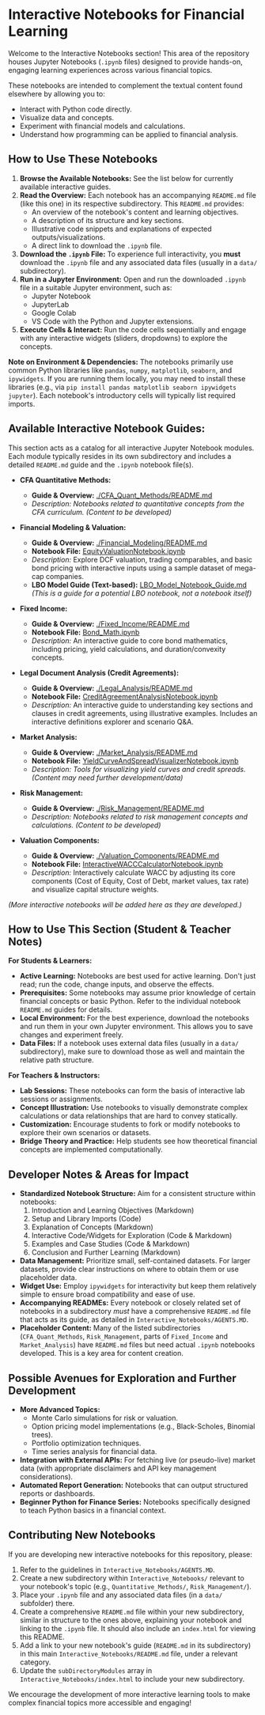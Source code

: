 # Interactive Notebooks for Financial Learning

Welcome to the Interactive Notebooks section! This area of the repository houses Jupyter Notebooks (`.ipynb` files) designed to provide hands-on, engaging learning experiences across various financial topics.

These notebooks are intended to complement the textual content found elsewhere by allowing you to:
*   Interact with Python code directly.
*   Visualize data and concepts.
*   Experiment with financial models and calculations.
*   Understand how programming can be applied to financial analysis.

## How to Use These Notebooks

1.  **Browse the Available Notebooks:** See the list below for currently available interactive guides.
2.  **Read the Overview:** Each notebook has an accompanying `README.md` file (like this one) in its respective subdirectory. This `README.md` provides:
    *   An overview of the notebook's content and learning objectives.
    *   A description of its structure and key sections.
    *   Illustrative code snippets and explanations of expected outputs/visualizations.
    *   A direct link to download the `.ipynb` file.
3.  **Download the `.ipynb` File:** To experience full interactivity, you **must** download the `.ipynb` file and any associated data files (usually in a `data/` subdirectory).
4.  **Run in a Jupyter Environment:** Open and run the downloaded `.ipynb` file in a suitable Jupyter environment, such as:
    *   Jupyter Notebook
    *   JupyterLab
    *   Google Colab
    *   VS Code with the Python and Jupyter extensions.
5.  **Execute Cells & Interact:** Run the code cells sequentially and engage with any interactive widgets (sliders, dropdowns) to explore the concepts.

**Note on Environment & Dependencies:**
The notebooks primarily use common Python libraries like `pandas`, `numpy`, `matplotlib`, `seaborn`, and `ipywidgets`. If you are running them locally, you may need to install these libraries (e.g., via `pip install pandas matplotlib seaborn ipywidgets jupyter`). Each notebook's introductory cells will typically list required imports.

## Available Interactive Notebook Guides:

This section acts as a catalog for all interactive Jupyter Notebook modules. Each module typically resides in its own subdirectory and includes a detailed `README.md` guide and the `.ipynb` notebook file(s).

*   **CFA Quantitative Methods:**
    *   **Guide & Overview:** [./CFA_Quant_Methods/README.md](./CFA_Quant_Methods/README.md)
    *   *Description: Notebooks related to quantitative concepts from the CFA curriculum.* *(Content to be developed)*

*   **Financial Modeling & Valuation:**
    *   **Guide & Overview:** [./Financial_Modeling/README.md](./Financial_Modeling/README.md)
    *   **Notebook File:** [EquityValuationNotebook.ipynb](./Financial_Modeling/EquityValuationNotebook.ipynb)
    *   *Description:* Explore DCF valuation, trading comparables, and basic bond pricing with interactive inputs using a sample dataset of mega-cap companies.
    *   **LBO Model Guide (Text-based):** [LBO_Model_Notebook_Guide.md](./Financial_Modeling/LBO_Model_Notebook_Guide.md) *(This is a guide for a potential LBO notebook, not a notebook itself)*


*   **Fixed Income:**
    *   **Guide & Overview:** [./Fixed_Income/README.md](./Fixed_Income/README.md)
    *   **Notebook File:** [Bond_Math.ipynb](./Fixed_Income/Bond_Math.ipynb)
    *   *Description:* An interactive guide to core bond mathematics, including pricing, yield calculations, and duration/convexity concepts.

*   **Legal Document Analysis (Credit Agreements):**
    *   **Guide & Overview:** [./Legal_Analysis/README.md](./Legal_Analysis/README.md)
    *   **Notebook File:** [CreditAgreementAnalysisNotebook.ipynb](./Legal_Analysis/CreditAgreementAnalysisNotebook.ipynb)
    *   *Description:* An interactive guide to understanding key sections and clauses in credit agreements, using illustrative examples. Includes an interactive definitions explorer and scenario Q&A.

*   **Market Analysis:**
    *   **Guide & Overview:** [./Market_Analysis/README.md](./Market_Analysis/README.md)
    *   **Notebook File:** [YieldCurveAndSpreadVisualizerNotebook.ipynb](./Market_Analysis/YieldCurveAndSpreadVisualizerNotebook.ipynb)
    *   *Description: Tools for visualizing yield curves and credit spreads.* *(Content may need further development/data)*

*   **Risk Management:**
    *   **Guide & Overview:** [./Risk_Management/README.md](./Risk_Management/README.md)
    *   *Description: Notebooks related to risk management concepts and calculations.* *(Content to be developed)*

*   **Valuation Components:**
    *   **Guide & Overview:** [./Valuation_Components/README.md](./Valuation_Components/README.md)
    *   **Notebook File:** [InteractiveWACCCalculatorNotebook.ipynb](./Valuation_Components/InteractiveWACCCalculatorNotebook.ipynb)
    *   *Description:* Interactively calculate WACC by adjusting its core components (Cost of Equity, Cost of Debt, market values, tax rate) and visualize capital structure weights.

*(More interactive notebooks will be added here as they are developed.)*

<!-- Machine-readable indexing comment -->
<!-- Index: Interactive Notebooks; Topics: Financial Modeling, Equity Valuation, DCF, WACC, Legal Analysis, Credit Agreements, Fixed Income, Bond Math, Market Analysis, Yield Curve, Risk Management, CFA Quant Methods -->

## How to Use This Section (Student & Teacher Notes)

**For Students & Learners:**
*   **Active Learning:** Notebooks are best used for active learning. Don't just read; run the code, change inputs, and observe the effects.
*   **Prerequisites:** Some notebooks may assume prior knowledge of certain financial concepts or basic Python. Refer to the individual notebook `README.md` guides for details.
*   **Local Environment:** For the best experience, download the notebooks and run them in your own Jupyter environment. This allows you to save changes and experiment freely.
*   **Data Files:** If a notebook uses external data files (usually in a `data/` subdirectory), make sure to download those as well and maintain the relative path structure.

**For Teachers & Instructors:**
*   **Lab Sessions:** These notebooks can form the basis of interactive lab sessions or assignments.
*   **Concept Illustration:** Use notebooks to visually demonstrate complex calculations or data relationships that are hard to convey statically.
*   **Customization:** Encourage students to fork or modify notebooks to explore their own scenarios or datasets.
*   **Bridge Theory and Practice:** Help students see how theoretical financial concepts are implemented computationally.

## Developer Notes & Areas for Impact

*   **Standardized Notebook Structure:** Aim for a consistent structure within notebooks:
    1.  Introduction and Learning Objectives (Markdown)
    2.  Setup and Library Imports (Code)
    3.  Explanation of Concepts (Markdown)
    4.  Interactive Code/Widgets for Exploration (Code & Markdown)
    5.  Examples and Case Studies (Code & Markdown)
    6.  Conclusion and Further Learning (Markdown)
*   **Data Management:** Prioritize small, self-contained datasets. For larger datasets, provide clear instructions on where to obtain them or use placeholder data.
*   **Widget Use:** Employ `ipywidgets` for interactivity but keep them relatively simple to ensure broad compatibility and ease of use.
*   **Accompanying READMEs:** Every notebook or closely related set of notebooks in a subdirectory *must* have a comprehensive `README.md` file that acts as its guide, as detailed in `Interactive_Notebooks/AGENTS.MD`.
*   **Placeholder Content:** Many of the listed subdirectories (`CFA_Quant_Methods`, `Risk_Management`, parts of `Fixed_Income` and `Market_Analysis`) have `README.md` files but need actual `.ipynb` notebooks developed. This is a key area for content creation.

## Possible Avenues for Exploration and Further Development

*   **More Advanced Topics:**
    *   Monte Carlo simulations for risk or valuation.
    *   Option pricing model implementations (e.g., Black-Scholes, Binomial trees).
    *   Portfolio optimization techniques.
    *   Time series analysis for financial data.
*   **Integration with External APIs:** For fetching live (or pseudo-live) market data (with appropriate disclaimers and API key management considerations).
*   **Automated Report Generation:** Notebooks that can output structured reports or dashboards.
*   **Beginner Python for Finance Series:** Notebooks specifically designed to teach Python basics in a financial context.

## Contributing New Notebooks

If you are developing new interactive notebooks for this repository, please:
1.  Refer to the guidelines in `Interactive_Notebooks/AGENTS.MD`.
2.  Create a new subdirectory within `Interactive_Notebooks/` relevant to your notebook's topic (e.g., `Quantitative_Methods/`, `Risk_Management/`).
3.  Place your `.ipynb` file and any associated data files (in a `data/` subfolder) there.
4.  Create a comprehensive `README.md` file within your new subdirectory, similar in structure to the ones above, explaining your notebook and linking to the `.ipynb` file. It should also include an `index.html` for viewing this README.
5.  Add a link to your new notebook's guide (`README.md` in its subdirectory) in this main `Interactive_Notebooks/README.md` file, under a relevant category.
6.  Update the `subDirectoryModules` array in `Interactive_Notebooks/index.html` to include your new subdirectory.

We encourage the development of more interactive learning tools to make complex financial topics more accessible and engaging!
